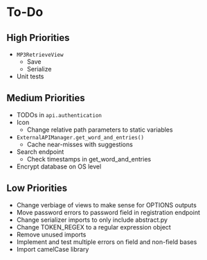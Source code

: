# To-Do

## High Priorities

- `MP3RetrieveView`
  - Save
  - Serialize
- Unit tests

## Medium Priorities

- TODOs in `api.authentication`
- Icon
  - Change relative path parameters to static variables
- `ExternalAPIManager.get_word_and_entries()`
  - Cache near-misses with suggestions
- Search endpoint
  - Check timestamps in get_word_and_entries
- Encrypt database on OS level

## Low Priorities

- Change verbiage of views to make sense for OPTIONS outputs
- Move password errors to password field in registration endpoint
- Change serializer imports to only include abstract.py
- Change TOKEN_REGEX to a regular expression object
- Remove unused imports
- Implement and test multiple errors on field and non-field bases
- Import camelCase library
